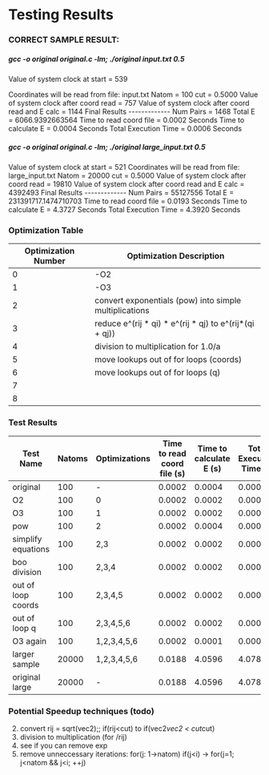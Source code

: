 Testing Results
====================
### CORRECT SAMPLE RESULT:
##### gcc -o original original.c -lm; ./original input.txt 0.5
Value of system clock at start = 539

Coordinates will be read from file: input.txt
Natom = 100
cut =     0.5000
Value of system clock after coord read = 757
Value of system clock after coord read and E calc = 1144
                         Final Results
                         -------------
                   Num Pairs = 1468
                     Total E = 6066.9392663564
     Time to read coord file =         0.0002 Seconds
         Time to calculate E =         0.0004 Seconds
        Total Execution Time =         0.0006 Seconds
##### gcc -o original original.c -lm; ./original large_input.txt 0.5
Value of system clock at start = 521
Coordinates will be read from file: large_input.txt
Natom = 20000
cut =     0.5000
Value of system clock after coord read = 19810
Value of system clock after coord read and E calc = 4392493
                         Final Results
                         -------------
                   Num Pairs = 55127556
                     Total E = 231391717.1474710703
     Time to read coord file =         0.0193 Seconds
         Time to calculate E =         4.3727 Seconds
        Total Execution Time =         4.3920 Seconds

### Optimization Table
| Optimization Number  | Optimization Description |
|---|---|
| 0  | -O2  |
| 1  | -O3  |
| 2  | convert exponentials (pow) into simple multiplications  |
| 3  | reduce e^(rij * qi) * e^(rij * qj) to e^(rij*(qi + qj))  |
| 4  | division to multiplication for 1.0/a  |
| 5  | move lookups out of for loops (coords) |
| 6  | move lookups out of for loops (q) |
| 7  |   |
| 8  |   |

### Test Results
| Test Name  | Natoms | Optimizations  | Time to read coord file (s)  | Time to calculate E (s)  | Total Execution Time (s)  |
|---|---|---|---|---|---|
| original   | 100  | -  | 0.0002  | 0.0004  | 0.0006  |
| O2  | 100  |  0 | 0.0002  | 0.0002  | 0.0004  |
| O3  | 100  |  1 | 0.0002  | 0.0002  | 0.0004  |
| pow  | 100  | 2  | 0.0002  | 0.0004  | 0.0006  |
| simplify equations  | 100  | 2,3  | 0.0002  | 0.0002  | 0.0005  |
| boo division  | 100  | 2,3,4  | 0.0002  | 0.0002  | 0.0005 |
| out of loop coords  | 100  | 2,3,4,5  | 0.0002  | 0.0002  | 0.0004 |
| out of loop q | 100  | 2,3,4,5,6  | 0.0002  | 0.0002  | 0.0004 |
| O3 again | 100  | 1,2,3,4,5,6  | 0.0002  | 0.0001  | 0.0004 |
| larger sample | 20000  | 1,2,3,4,5,6  | 0.0188  | 4.0596  | 4.0784 |
| original large | 20000  | -  | 0.0188  | 4.0596  | 4.0784 |


### Potential Speedup techniques (todo)
2. convert rij = sqrt(vec2);; if(rij<cut) to if(vec2*vec2 < cut*cut)
3. division to multiplication (for /rij)
5. see if you can remove exp
9. remove unneccessary iterations: for(j: 1->natom) if(j<i) -> for(j=1; j<natom && j<i; ++j)
